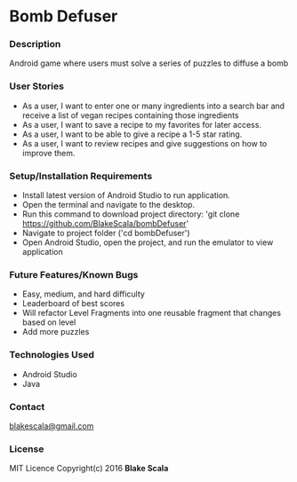 # Bomb Defuser
### Description
Android game where users must solve a series of  puzzles to diffuse a bomb

### User Stories
* As a user, I want to enter one or many ingredients into a search bar and receive a list of vegan recipes containing those ingredients
* As a user, I want to save a recipe to my favorites for later access.
* As a user, I want to be able to give a recipe a 1-5 star rating.
* As a user, I want to review recipes and give suggestions on how to improve them.

### Setup/Installation Requirements
* Install latest version of Android Studio to run application.
* Open the terminal and navigate to the desktop.
* Run this command to download project directory: 'git clone https://github.com/BlakeScala/bombDefuser'
* Navigate to project folder ('cd bombDefuser')
* Open Android Studio, open the project, and run the emulator to view application

### Future Features/Known Bugs

* Easy, medium, and hard difficulty
* Leaderboard of best scores
* Will refactor Level Fragments into one reusable fragment that changes based on level
* Add more puzzles

### Technologies Used
* Android Studio
* Java

### Contact
blakescala@gmail.com

### License
MIT Licence
Copyright(c) 2016 **Blake Scala**
